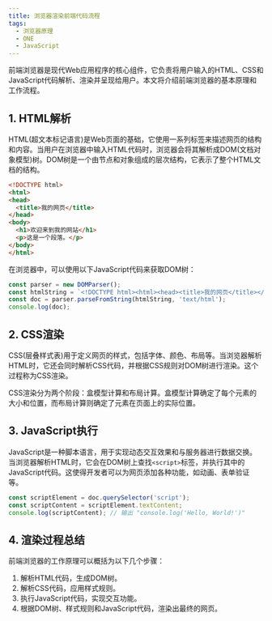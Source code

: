 ```yaml
---
title: 浏览器渲染前端代码流程
tags:
  - 浏览器原理
  - ONE
  - JavaScript
---
```


前端浏览器是现代Web应用程序的核心组件，它负责将用户输入的HTML、CSS和JavaScript代码解析、渲染并呈现给用户。本文将介绍前端浏览器的基本原理和工作流程。

## 1. HTML解析

HTML(超文本标记语言)是Web页面的基础，它使用一系列标签来描述网页的结构和内容。当用户在浏览器中输入HTML代码时，浏览器会将其解析成DOM(文档对象模型)树。DOM树是一个由节点和对象组成的层次结构，它表示了整个HTML文档的结构。

```html
<!DOCTYPE html>
<html>
<head>
  <title>我的网页</title>
</head>
<body>
  <h1>欢迎来到我的网站</h1>
  <p>这是一个段落。</p>
</body>
</html>
```

在浏览器中，可以使用以下JavaScript代码来获取DOM树：

```javascript
const parser = new DOMParser();
const htmlString = `<!DOCTYPE html><html><head><title>我的网页</title></head><body><h1>欢迎来到我的网站</h1><p>这是一个段落。</p></body></html>`;
const doc = parser.parseFromString(htmlString, 'text/html');
console.log(doc);
```

## 2. CSS渲染

CSS(层叠样式表)用于定义网页的样式，包括字体、颜色、布局等。当浏览器解析HTML时，它还会同时解析CSS代码，并根据CSS规则对DOM树进行渲染。这个过程称为CSS渲染。

CSS渲染分为两个阶段：盒模型计算和布局计算。盒模型计算确定了每个元素的大小和位置，而布局计算则确定了元素在页面上的实际位置。

## 3. JavaScript执行

JavaScript是一种脚本语言，用于实现动态交互效果和与服务器进行数据交换。当浏览器解析HTML时，它会在DOM树上查找`<script>`标签，并执行其中的JavaScript代码。这使得开发者可以为网页添加各种功能，如动画、表单验证等。

```javascript
const scriptElement = doc.querySelector('script');
const scriptContent = scriptElement.textContent;
console.log(scriptContent); // 输出 "console.log('Hello, World!')"
```

## 4. 渲染过程总结

前端浏览器的工作原理可以概括为以下几个步骤：

1. 解析HTML代码，生成DOM树。
2. 解析CSS代码，应用样式规则。
3. 执行JavaScript代码，实现交互功能。
4. 根据DOM树、样式规则和JavaScript代码，渲染出最终的网页。
